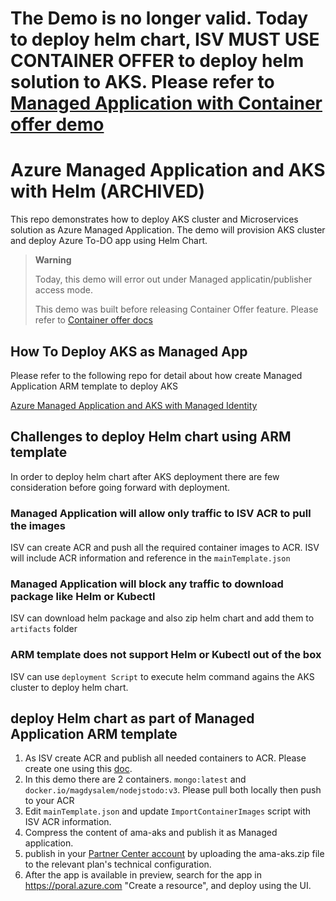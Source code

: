 


# The Demo is no longer valid. Today to deploy helm chart, ISV MUST USE CONTAINER OFFER to deploy helm solution to AKS.  Please refer to [Managed Application with Container offer demo](../../container-offer-samples/container-azure-app-bundle/azure-app-with-one-cnab/)



# Azure Managed Application and AKS with Helm (ARCHIVED)

This repo demonstrates how to deploy AKS cluster and Microservices solution as Azure Managed Application. The demo will provision AKS cluster and deploy Azure To-DO app using Helm Chart.

> **Warning**
> 
> Today, this demo will error out under Managed applicatin/publisher access mode.
>
> This demo was built before releasing Container Offer feature. Please refer to [Container offer docs](https://learn.microsoft.com/en-us/partner-center/marketplace-offers/marketplace-containers)

## How To Deploy AKS as Managed App

Please refer to the following repo for detail about how create Managed Application ARM template to deploy AKS

 [Azure Managed Application and AKS with Managed Identity](https://github.com/arsenvlad/azure-managed-app-aks-managed-identity)

## Challenges to deploy Helm chart using ARM template

 In order to deploy helm chart after AKS deployment there are few consideration before going forward with deployment.

### Managed Application will allow only traffic to ISV ACR to pull the images

 ISV can create ACR and push all the required container images to ACR. ISV will include ACR information and reference in the `mainTemplate.json`

### Managed Application will block any traffic to download package like Helm or Kubectl

 ISV can download helm package and also zip helm chart and add them to `artifacts` folder

### ARM template does not support Helm or Kubectl out of the box

 ISV can use `deployment Script` to execute helm command agains the AKS cluster to deploy helm chart.

## deploy Helm chart as part of Managed Application ARM template

1. As ISV create ACR and publish all needed containers to ACR. Please create one using this [doc](https://docs.microsoft.com/en-us/azure/container-registry/container-registry-get-started-portal).
1. In this demo there are 2 containers. `mongo:latest` and `docker.io/magdysalem/nodejstodo:v3`. Please pull both locally then push to your ACR
1. Edit `mainTemplate.json` and update `ImportContainerImages` script with ISV ACR information.
1. Compress the content of ama-aks and publish it as Managed application.
1. publish in your [Partner Center account](https://docs.microsoft.com/en-us/azure/azure-resource-manager/managed-applications/publish-marketplace-app) by uploading the ama-aks.zip file to the relevant plan's technical configuration.
1. After the app is available in preview, search for the app in <https://poral.azure.com> "Create a resource", and deploy using the UI.
